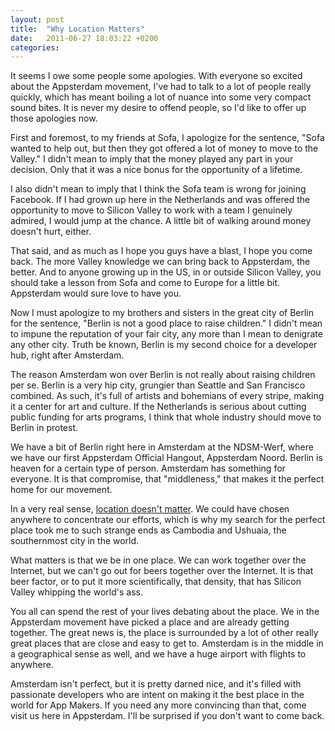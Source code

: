 ```yaml
---
layout: post
title:  "Why Location Matters"
date:   2011-06-27 18:03:22 +0200
categories: 
---
```



It seems I owe some people some apologies. With everyone so excited about the Appsterdam movement, I've had to talk to a lot of people really quickly, which has meant boiling a lot of nuance into some very compact sound bites. It is never my desire to offend people, so I'd like to offer up those apologies now.First and foremost, to my friends at Sofa, I apologize for the sentence, "Sofa wanted to help out, but then they got offered a lot of money to move to the Valley." I didn't mean to imply that the money played any part in your decision. Only that it was a nice bonus for the opportunity of a lifetime.I also didn't mean to imply that I think the Sofa team is wrong for joining Facebook. If I had grown up here in the Netherlands and was offered the opportunity to move to Silicon Valley to work with a team I genuinely admired, I would jump at the chance. A little bit of walking around money doesn't hurt, either.That said, and as much as I hope you guys have a blast, I hope you come back. The more Valley knowledge we can bring back to Appsterdam, the better. And to anyone growing up in the US, in or outside Silicon Valley, you should take a lesson from Sofa and come to Europe for a little bit. Appsterdam would sure love to have you.Now I must apologize to my brothers and sisters in the great city of Berlin for the sentence, "Berlin is not a good place to raise children." I didn't mean to impune the reputation of your fair city, any more than I mean to denigrate any other city. Truth be known, Berlin is my second choice for a developer hub, right after Amsterdam.The reason Amsterdam won over Berlin is not really about raising children per se. Berlin is a very hip city, grungier than Seattle and San Francisco combined. As such, it's full of artists and bohemians of every stripe, making it a center for art and culture. If the Netherlands is serious about cutting public funding for arts programs, I think that whole industry should move to Berlin in protest.We have a bit of Berlin right here in Amsterdam at the NDSM-Werf, where we have our first Appsterdam Official Hangout, Appsterdam Noord. Berlin is heaven for a certain type of person. Amsterdam has something for everyone. It is that compromise, that "middleness," that makes it the perfect home for our movement.In a very real sense, <a href="http://renatovaldes.com/?p=124">location doesn't matter</a>. We could have chosen anywhere to concentrate our efforts, which is why my search for the perfect place took me to such strange ends as Cambodia and Ushuaia, the southernmost city in the world.What matters is that we be in one place. We can work together over the Internet, but we can't go out for beers together over the Internet. It is that beer factor, or to put it more scientifically, that density, that has Silicon Valley whipping the world's ass. You all can spend the rest of your lives debating about the place. We in the Appsterdam movement have picked a place and are already getting together. The great news is, the place is surrounded by a lot of other really great places that are close and easy to get to. Amsterdam is in the middle in a geographical sense as well, and we have a huge airport with flights to anywhere.Amsterdam isn't perfect, but it is pretty darned nice, and it's filled with passionate developers who are intent on making it the best place in the world for App Makers. If you need any more convincing than that, come visit us here in Appsterdam. I'll be surprised if you don't want to come back.


